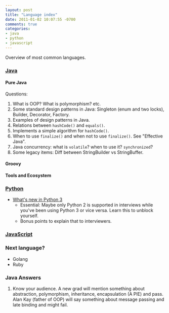 ```yaml
---
layout: post
title: "Language index"
date: 2011-01-02 10:07:55 -0700
comments: true
categories: 
- java
- python
- javascript
---
```


Overview of most common languages.

### [Java](https://tdongsi.github.io/java/)

#### Pure Java

Questions:

1. What is OOP? What is polymorphism? etc.
2. Some standard design patterns in Java: Singleton (enum and two locks), Builder, Decorator, Factory.
3. Examples of design patterns in Java.
4. Relations between `hashCode()` and `equals()`.
5. Implements a simple algorithm for `hashCode()`.
6. When to use `finalize()` and when not to use `finalize()`. See "Effective Java".
7. Java concurrency: what is `volatile`? when to use it? `synchronized`?
8. Some legacy items: Diff between StringBuilder vs StringBuffer. 

#### Groovy

#### Tools and Ecosystem

### [Python](https://tdongsi.github.io/python/)

* [What's new in Python 3](https://docs.python.org/3/whatsnew/3.0.html)
  * Essential: Maybe only Python 2 is supported in interviews while you've been using Python 3 or vice versa. Learn this to unblock yourself.
  * Bonus points to explain that to interviewers.

### [JavaScript](https://tdongsi.github.io/javascript/)

### Next language?

* Golang
* Ruby

<!--more-->

### Java Answers

1. Know your audience. 
   A new grad will mention something about abstraction, polymorphism, inheritance, encapsulation (A PIE) and pass. 
   Alan Kay (father of OOP) will say something about message passing and late binding and might fail. 